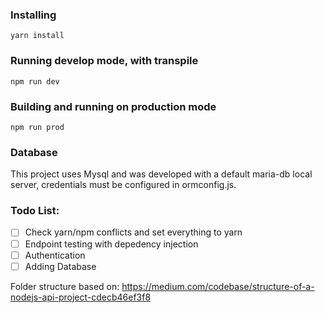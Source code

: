 ### Installing

```
yarn install
```

### Running develop mode, with transpile

	npm run dev

### Building and running on production mode

	npm run prod 

### Database
This project uses Mysql and was developed with a default maria-db local server, credentials must be configured in ormconfig.js.

### Todo List:

- [ ] Check yarn/npm conflicts and set everything to yarn
- [ ] Endpoint testing with depedency injection
- [ ] Authentication
- [ ] Adding Database

Folder structure based on:
  https://medium.com/codebase/structure-of-a-nodejs-api-project-cdecb46ef3f8